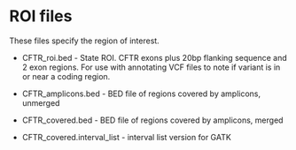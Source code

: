 # ROI files
These files specify the region of interest.

- CFTR_roi.bed - State ROI. CFTR exons plus 20bp flanking sequence and 
  2 exon regions.  For use with annotating VCF files to note if variant 
  is in or near a coding region.

- CFTR_amplicons.bed - BED file of regions covered by amplicons, unmerged

- CFTR_covered.bed - BED file of regions covered by amplicons, merged
- CFTR_covered.interval_list - interval list version for GATK

